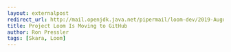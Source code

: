 ```yaml
---
layout: externalpost
redirect_url: http://mail.openjdk.java.net/pipermail/loom-dev/2019-August/000682.html
title: Project Loom Is Moving to GitHub
author: Ron Pressler
tags: [Skara, Loom]
---
```

